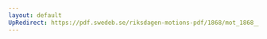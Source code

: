 ```yaml
---
layout: default
UpRedirect: https://pdf.swedeb.se/riksdagen-motions-pdf/1868/mot_1868__fk__00080.pdf
---
```

